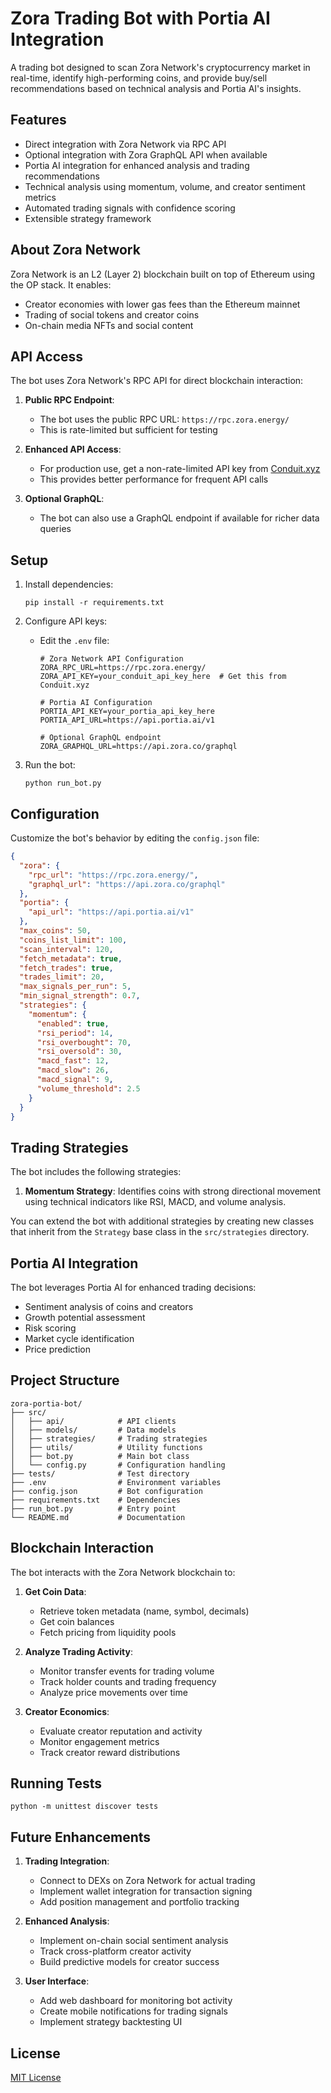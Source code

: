# Zora Trading Bot with Portia AI Integration

A trading bot designed to scan Zora Network's cryptocurrency market in real-time, identify high-performing coins, and provide buy/sell recommendations based on technical analysis and Portia AI's insights.

## Features

- Direct integration with Zora Network via RPC API
- Optional integration with Zora GraphQL API when available
- Portia AI integration for enhanced analysis and trading recommendations
- Technical analysis using momentum, volume, and creator sentiment metrics
- Automated trading signals with confidence scoring
- Extensible strategy framework

## About Zora Network

Zora Network is an L2 (Layer 2) blockchain built on top of Ethereum using the OP stack. It enables:

- Creator economies with lower gas fees than the Ethereum mainnet
- Trading of social tokens and creator coins
- On-chain media NFTs and social content

## API Access

The bot uses Zora Network's RPC API for direct blockchain interaction:

1. **Public RPC Endpoint**:
   - The bot uses the public RPC URL: `https://rpc.zora.energy/`
   - This is rate-limited but sufficient for testing

2. **Enhanced API Access**:
   - For production use, get a non-rate-limited API key from [Conduit.xyz](https://conduit.xyz/)
   - This provides better performance for frequent API calls

3. **Optional GraphQL**:
   - The bot can also use a GraphQL endpoint if available for richer data queries

## Setup

1. Install dependencies:
   ```
   pip install -r requirements.txt
   ```

2. Configure API keys:
   - Edit the `.env` file:
     ```
     # Zora Network API Configuration
     ZORA_RPC_URL=https://rpc.zora.energy/
     ZORA_API_KEY=your_conduit_api_key_here  # Get this from Conduit.xyz
     
     # Portia AI Configuration
     PORTIA_API_KEY=your_portia_api_key_here
     PORTIA_API_URL=https://api.portia.ai/v1
     
     # Optional GraphQL endpoint
     ZORA_GRAPHQL_URL=https://api.zora.co/graphql
     ```

3. Run the bot:
   ```
   python run_bot.py
   ```

## Configuration

Customize the bot's behavior by editing the `config.json` file:

```json
{
  "zora": {
    "rpc_url": "https://rpc.zora.energy/",
    "graphql_url": "https://api.zora.co/graphql"
  },
  "portia": {
    "api_url": "https://api.portia.ai/v1"
  },
  "max_coins": 50,
  "coins_list_limit": 100,
  "scan_interval": 120,
  "fetch_metadata": true,
  "fetch_trades": true,
  "trades_limit": 20,
  "max_signals_per_run": 5,
  "min_signal_strength": 0.7,
  "strategies": {
    "momentum": {
      "enabled": true,
      "rsi_period": 14,
      "rsi_overbought": 70,
      "rsi_oversold": 30,
      "macd_fast": 12,
      "macd_slow": 26,
      "macd_signal": 9,
      "volume_threshold": 2.5
    }
  }
}
```

## Trading Strategies

The bot includes the following strategies:

1. **Momentum Strategy**: Identifies coins with strong directional movement using technical indicators like RSI, MACD, and volume analysis.

You can extend the bot with additional strategies by creating new classes that inherit from the `Strategy` base class in the `src/strategies` directory.

## Portia AI Integration

The bot leverages Portia AI for enhanced trading decisions:

- Sentiment analysis of coins and creators
- Growth potential assessment
- Risk scoring
- Market cycle identification
- Price prediction

## Project Structure

```
zora-portia-bot/
├── src/
│   ├── api/            # API clients
│   ├── models/         # Data models
│   ├── strategies/     # Trading strategies
│   ├── utils/          # Utility functions
│   ├── bot.py          # Main bot class
│   └── config.py       # Configuration handling
├── tests/              # Test directory
├── .env                # Environment variables
├── config.json         # Bot configuration
├── requirements.txt    # Dependencies
├── run_bot.py          # Entry point
└── README.md           # Documentation
```

## Blockchain Interaction

The bot interacts with the Zora Network blockchain to:

1. **Get Coin Data**: 
   - Retrieve token metadata (name, symbol, decimals)
   - Get coin balances 
   - Fetch pricing from liquidity pools

2. **Analyze Trading Activity**:
   - Monitor transfer events for trading volume
   - Track holder counts and trading frequency
   - Analyze price movements over time

3. **Creator Economics**:
   - Evaluate creator reputation and activity
   - Monitor engagement metrics
   - Track creator reward distributions

## Running Tests

```
python -m unittest discover tests
```

## Future Enhancements

1. **Trading Integration**:
   - Connect to DEXs on Zora Network for actual trading
   - Implement wallet integration for transaction signing
   - Add position management and portfolio tracking

2. **Enhanced Analysis**:
   - Implement on-chain social sentiment analysis
   - Track cross-platform creator activity
   - Build predictive models for creator success

3. **User Interface**:
   - Add web dashboard for monitoring bot activity
   - Create mobile notifications for trading signals
   - Implement strategy backtesting UI

## License

[MIT License](LICENSE)

